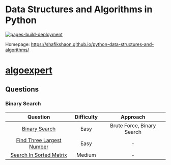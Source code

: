 # Data Structures and Algorithms in Python

[![pages-build-deployment](https://github.com/shafikshaon/python-data-structures-and-algorithms/actions/workflows/pages/pages-build-deployment/badge.svg?branch=main)](https://github.com/shafikshaon/python-data-structures-and-algorithms/actions/workflows/pages/pages-build-deployment)

Homepage: https://shafikshaon.github.io/python-data-structures-and-algorithms/

# [algoexpert](https://www.algoexpert.io/)

## Questions

### Binary Search

|                                    Question                                    | Difficulty |          Approach          |
|:------------------------------------------------------------------------------:|:----------:|:--------------------------:|
|             [Binary Search](_deprecated/algoexpert/searching/01_binary_search)             |    Easy    | Brute Force, Binary Search |
| [Find Three Largest Number](_deprecated/algoexpert/searching/02_find_three_largest_number) |    Easy    |             -              |
|   [Search In Sorted Matrix](_deprecated/algoexpert/searching/03_search_in_sorted_matrix)   |   Medium   |             -              |
